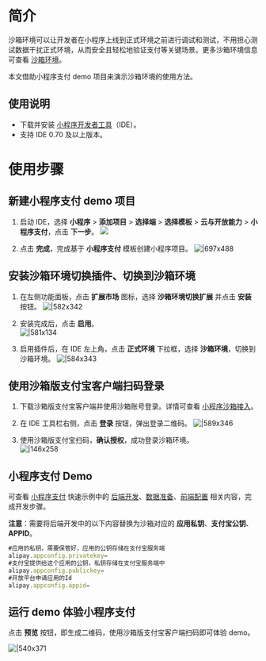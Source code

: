 # 简介
沙箱环境可以让开发者在小程序上线到正式环境之前进行调试和测试，不用担心测试数据干扰正式环境，从而安全且轻松地验证支付等关键场景。更多沙箱环境信息可查看 [沙箱环境](https://opendocs.alipay.com/common/02kkv7)。

本文借助小程序支付 demo 项目来演示沙箱环境的使用方法。

## 使用说明

- 下载并安装 [小程序开发者工具](https://opendocs.alipay.com/mini/ide/download)（IDE）。
- 支持 IDE 0.70 及以上版本。

# 使用步骤 

## 新建小程序支付 demo 项目

1. 启动 IDE，选择 **小程序** > **添加项目** > **选择端** > **选择模板** > **云与开放能力** > **小程序支付**，点击 **下一步**。
![](https://cdn.nlark.com/yuque/0/2022/png/179989/1651138716825-dacd8019-ab6b-471d-9a48-daf9752b9a67.png) 

2. 点击 **完成**，完成基于 **小程序支付** 模板创建小程序项目。
![|697x488](https://mdn.alipayobjects.com/afts/img/A*jU7RQIskDf4AAAAAAAAAAAAAAa8wAA/original?bz=openpt_doc&t=Nkcep743sIr6al8RivGSigAAAABkMK8AAAAA#align=left&display=inline&height=700&margin=%5Bobject%20Object%5D&originHeight=700&originWidth=1000&status=done&style=none&width=1000) 

## 安装沙箱环境切换插件、切换到沙箱环境

1. 在左侧功能面板，点击 **扩展市场** 图标，选择 **沙箱环境切换扩展** 并点击 **安装** 按钮。
![|582x342](https://gw.alipayobjects.com/zos/skylark-tools/public/files/5f628fcee69ad6932788ec543b9c5a90.png#align=left&display=inline&height=342&margin=%5Bobject%20Object%5D&originHeight=679&originWidth=1156&status=done&style=none&width=582)

1. 安装完成后，点击 **启用**。<br />
![|581x134](https://gw.alipayobjects.com/mdn/rms_d52ffc/afts/img/A*VkzBQ6wplCAAAAAAAAAAAABkARQnAQ#align=left&display=inline&height=134&margin=%5Bobject%20Object%5D&originHeight=217&originWidth=940&status=done&style=none&width=581)

1. 启用插件后，在 IDE 左上角，点击 **正式环境**  下拉框，选择 **沙箱环境**，切换到沙箱环境。
![|584x343](https://gw.alipayobjects.com/zos/skylark-tools/public/files/ef42ccbc43593404c2c326fa21e3dde2.png#align=left&display=inline&height=343&margin=%5Bobject%20Object%5D&originHeight=679&originWidth=1156&status=done&style=none&width=584)

## 使用沙箱版支付宝客户端扫码登录

1. 下载沙箱版支付宝客户端并使用沙箱账号登录。详情可查看 [小程序沙箱接入](https://openhome.alipay.com/platform/sandboxMini.htm)。

1. 在 IDE 工具栏右侧，点击 **登录** 按钮，弹出登录二维码。
![|589x346](https://gw.alipayobjects.com/zos/skylark-tools/public/files/a65b3a64760c6f6ac544492fe3c985b9.png#align=left&display=inline&height=346&margin=%5Bobject%20Object%5D&originHeight=679&originWidth=1156&status=done&style=none&width=589)
1. 使用沙箱版支付宝扫码，**确认授权**，成功登录沙箱环境。<br />
![|146x258](https://gw.alipayobjects.com/mdn/rms_d52ffc/afts/img/A*sfP4SIFaK2AAAAAAAAAAAABkARQnAQ#align=left&display=inline&height=258&margin=%5Bobject%20Object%5D&originHeight=1082&originWidth=612&status=done&style=none&width=146)

## 小程序支付 Demo
可查看 [小程序支付](https://opendocs.alipay.com/mini/quick-example/payment) 快速示例中的 [后端开发](https://opendocs.alipay.com/mini/quick-example/payment#后端开发)、[数据准备](https://opendocs.alipay.com/mini/quick-example/payment#数据准备)、[前端配置](https://opendocs.alipay.com/mini/quick-example/payment#前端配置) 相关内容，完成开发步骤。

**注意**：需要将后端开发中的以下内容替换为沙箱对应的 **应用私钥**、**支付宝公钥**、**APPID**。 

```javascript
#应用的私钥，需要保管好，应用的公钥存储在支付宝服务端
alipay.appconfig.privatekey=
#支付宝提供给这个应用的公钥，私钥存储在支付宝服务端中
alipay.appconfig.publickey=
#开放平台申请应用的Id
alipay.appconfig.appid=
```

## 运行 demo 体验小程序支付
点击 **预览** 按钮，即生成二维码，使用沙箱版支付宝客户端扫码即可体验 demo。

![|540x371](https://cdn.nlark.com/yuque/0/2019/png/514488/1569759328353-52222636-9294-469b-b657-762b07814299.png#align=left&display=inline&height=371&margin=%5Bobject%20Object%5D&originHeight=1600&originWidth=2328&status=done&style=none&width=540)
